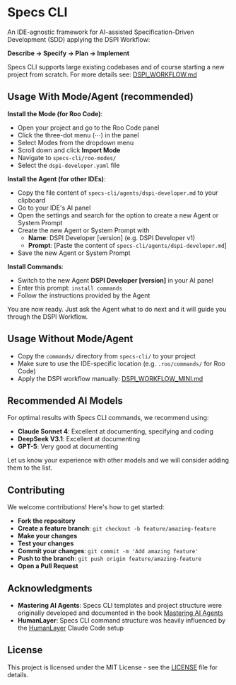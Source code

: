 # Specs CLI

An IDE-agnostic framework for AI-assisted Specification-Driven Development (SDD) applying the DSPI Workflow:

**Describe → Specify → Plan → Implement**

Specs CLI supports large existing codebases and of course starting a new project from scratch. For more details see: [DSPI_WORKFLOW.md](DSPI_WORKFLOW.md)

## Usage With Mode/Agent (recommended)

**Install the Mode (for Roo Code)**:
- Open your project and go to the Roo Code panel
- Click the three-dot menu (⋯) in the panel
- Select Modes from the dropdown menu
- Scroll down and click **Import Mode**
- Navigate to `specs-cli/roo-modes/`
- Select the `dspi-developer.yaml` file

**Install the Agent (for other IDEs)**:
- Copy the file content of `specs-cli/agents/dspi-developer.md` to your clipboard
- Go to your IDE's AI panel
- Open the settings and search for the option to create a new Agent or System Prompt
- Create the new Agent or System Prompt with
    - **Name**: DSPI Developer [version] (e.g. DSPI Developer v1)
    - **Prompt**: [Paste the content of `specs-cli/agents/dspi-developer.md`]
- Save the new Agent or System Prompt

**Install Commands**:
- Switch to the new Agent **DSPI Developer [version]** in your AI panel
- Enter this prompt: `install commands`
- Follow the instructions provided by the Agent

You are now ready. Just ask the Agent what to do next and it will guide you through the DSPI Workflow.

## Usage Without Mode/Agent

- Copy the `commands/` directory from `specs-cli/` to your project
- Make sure to use the IDE-specific location (e.g. `.roo/commands/` for Roo Code)
- Apply the DSPI workflow manually: [DSPI_WORKFLOW_MINI.md](DSPI_WORKFLOW_MINI.md)

## Recommended AI Models

For optimal results with Specs CLI commands, we recommend using:
- **Claude Sonnet 4**: Excellent at documenting, specifying and coding
- **DeepSeek V3.1**: Excellent at documenting
- **GPT-5**: Very good at documenting

Let us know your experience with other models and we will consider adding them to the list.

## Contributing

We welcome contributions! Here's how to get started:

- **Fork the repository**
- **Create a feature branch**: `git checkout -b feature/amazing-feature`
- **Make your changes**
- **Test your changes**
- **Commit your changes**: `git commit -m 'Add amazing feature'`
- **Push to the branch**: `git push origin feature/amazing-feature`
- **Open a Pull Request**

## Acknowledgments

- **Mastering AI Agents**: Specs CLI templates and project structure were originally developed and documented in the book [Mastering AI Agents](https://mastering-ai-agents.com)
- **HumanLayer**: Specs CLI command structure was heavily influenced by the [HumanLayer](https://www.humanlayer.dev) Claude Code setup

## License

This project is licensed under the MIT License - see the [LICENSE](LICENSE) file for details.
